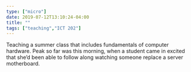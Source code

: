 ```yaml
---
type: ["micro"]
date: 2019-07-12T13:10:24-04:00
title: ""
tags: ["teaching","ICT 202"]
---
```

Teaching a summer class that includes fundamentals of computer hardware. Peak so far was this morning, when a student came in excited that she’d been able to follow along watching someone replace a server motherboard.
